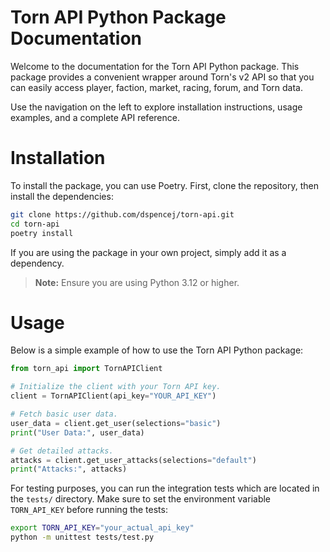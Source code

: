 # Torn API Python Package Documentation

Welcome to the documentation for the Torn API Python package. This package provides a convenient wrapper around Torn's v2 API so that you can easily access player, faction, market, racing, forum, and Torn data.

Use the navigation on the left to explore installation instructions, usage examples, and a complete API reference.

# Installation

To install the package, you can use Poetry. First, clone the repository, then install the dependencies:

```bash
git clone https://github.com/dspencej/torn-api.git
cd torn-api
poetry install
```

If you are using the package in your own project, simply add it as a dependency.

> **Note:** Ensure you are using Python 3.12 or higher.

# Usage

Below is a simple example of how to use the Torn API Python package:

```python
from torn_api import TornAPIClient

# Initialize the client with your Torn API key.
client = TornAPIClient(api_key="YOUR_API_KEY")

# Fetch basic user data.
user_data = client.get_user(selections="basic")
print("User Data:", user_data)

# Get detailed attacks.
attacks = client.get_user_attacks(selections="default")
print("Attacks:", attacks)
```

For testing purposes, you can run the integration tests which are located in the `tests/` directory. Make sure to set the environment variable `TORN_API_KEY` before running the tests:

```bash
export TORN_API_KEY="your_actual_api_key"
python -m unittest tests/test.py
```
